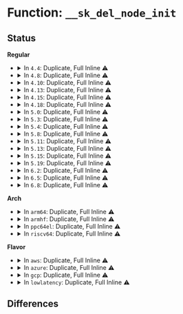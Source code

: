 # Function: <code>__sk_del_node_init</code>

## Status
<b>Regular</b>
<ul>
<li>
<details>
<summary>In <code>4.4</code>: Duplicate, Full Inline ⚠️</summary>

**Collision:** Static Duplication

**Inline:** Full

**Transformation:** False

**Instances:**

```
In net/ipv4/raw.c (ffffffff817843b6)
Location: include/net/sock.h:570
Inline: True
Inline callers:
  - net/ipv4/raw.c:raw_unhash_sk
```
```
In net/unix/af_unix.c (ffffffff817bfd44)
Location: include/net/sock.h:570
Inline: True
Inline callers:
  - net/unix/af_unix.c:unix_release_sock
  - net/unix/af_unix.c:unix_bind
```
```
In net/packet/af_packet.c (ffffffff81805869)
Location: include/net/sock.h:570
Inline: True
Inline callers:
  - net/packet/af_packet.c:packet_release
```
</details>
</li>
<li>
<details>
<summary>In <code>4.8</code>: Duplicate, Full Inline ⚠️</summary>

**Collision:** Static Duplication

**Inline:** Full

**Transformation:** False

**Instances:**

```
In net/ipv4/inet_hashtables.c (ffffffff817ce56b)
Location: include/net/sock.h:563
Inline: True
Inline callers:
  - net/ipv4/inet_hashtables.c:inet_unhash
```
```
In net/ipv4/raw.c (ffffffff817f1976)
Location: include/net/sock.h:563
Inline: True
Inline callers:
  - net/ipv4/raw.c:raw_unhash_sk
```
```
In net/ipv4/udp.c (ffffffff817f3dcb)
Location: include/net/sock.h:563
Inline: True
Inline callers:
  - net/ipv4/udp.c:udp_lib_unhash
```
```
In net/unix/af_unix.c (ffffffff8182da03)
Location: include/net/sock.h:563
Inline: True
Inline callers:
  - net/unix/af_unix.c:unix_bind
  - net/unix/af_unix.c:unix_release_sock
```
```
In net/packet/af_packet.c (ffffffff81876429)
Location: include/net/sock.h:563
Inline: True
Inline callers:
  - net/packet/af_packet.c:packet_release
```
</details>
</li>
<li>
<details>
<summary>In <code>4.10</code>: Duplicate, Full Inline ⚠️</summary>

**Collision:** Static Duplication

**Inline:** Full

**Transformation:** False

**Instances:**

```
In net/ipv4/inet_hashtables.c (ffffffff817fe37b)
Location: include/net/sock.h:584
Inline: True
Inline callers:
  - net/ipv4/inet_hashtables.c:inet_unhash
```
```
In net/ipv4/raw.c (ffffffff818226f6)
Location: include/net/sock.h:584
Inline: True
Inline callers:
  - net/ipv4/raw.c:raw_unhash_sk
```
```
In net/ipv4/udp.c (ffffffff81824fdb)
Location: include/net/sock.h:584
Inline: True
Inline callers:
  - net/ipv4/udp.c:udp_lib_unhash
```
```
In net/unix/af_unix.c (ffffffff8185f4c7)
Location: include/net/sock.h:584
Inline: True
Inline callers:
  - net/unix/af_unix.c:unix_bind
  - net/unix/af_unix.c:unix_release_sock
```
```
In net/packet/af_packet.c (ffffffff818aa929)
Location: include/net/sock.h:584
Inline: True
Inline callers:
  - net/packet/af_packet.c:packet_release
```
</details>
</li>
<li>
<details>
<summary>In <code>4.13</code>: Duplicate, Full Inline ⚠️</summary>

**Collision:** Static Duplication

**Inline:** Full

**Transformation:** False

**Instances:**

```
In net/ipv4/inet_hashtables.c (ffffffff8181e74f)
Location: include/net/sock.h:598
Inline: True
Inline callers:
  - net/ipv4/inet_hashtables.c:inet_unhash
```
```
In net/ipv4/raw.c (ffffffff81843346)
Location: include/net/sock.h:598
Inline: True
Inline callers:
  - net/ipv4/raw.c:raw_unhash_sk
```
```
In net/ipv4/udp.c (ffffffff818475da)
Location: include/net/sock.h:598
Inline: True
```
```
In net/unix/af_unix.c (ffffffff81882d79)
Location: include/net/sock.h:598
Inline: True
Inline callers:
  - net/unix/af_unix.c:unix_bind
  - net/unix/af_unix.c:unix_release_sock
```
```
In net/packet/af_packet.c (ffffffff818d143a)
Location: include/net/sock.h:598
Inline: True
Inline callers:
  - net/packet/af_packet.c:packet_release
```
</details>
</li>
<li>
<details>
<summary>In <code>4.15</code>: Duplicate, Full Inline ⚠️</summary>

**Collision:** Static Duplication

**Inline:** Full

**Transformation:** False

**Instances:**

```
In net/ipv4/inet_hashtables.c (ffffffff8189d66b)
Location: include/net/sock.h:602
Inline: True
Inline callers:
  - net/ipv4/inet_hashtables.c:inet_unhash
```
```
In net/ipv4/raw.c (ffffffff818c2d12)
Location: include/net/sock.h:602
Inline: True
Inline callers:
  - net/ipv4/raw.c:raw_unhash_sk
```
```
In net/ipv4/udp.c (ffffffff818c7036)
Location: include/net/sock.h:602
Inline: True
```
```
In net/unix/af_unix.c (ffffffff81905125)
Location: include/net/sock.h:602
Inline: True
Inline callers:
  - net/unix/af_unix.c:unix_bind
  - net/unix/af_unix.c:unix_release_sock
```
```
In net/packet/af_packet.c (ffffffff81956356)
Location: include/net/sock.h:602
Inline: True
Inline callers:
  - net/packet/af_packet.c:packet_release
```
</details>
</li>
<li>
<details>
<summary>In <code>4.18</code>: Duplicate, Full Inline ⚠️</summary>

**Collision:** Static Duplication

**Inline:** Full

**Transformation:** False

**Instances:**

```
In net/ipv4/inet_hashtables.c (ffffffff818f237d)
Location: include/net/sock.h:609
Inline: True
Inline callers:
  - net/ipv4/inet_hashtables.c:inet_unhash
```
```
In net/ipv4/raw.c (ffffffff81918802)
Location: include/net/sock.h:609
Inline: True
Inline callers:
  - net/ipv4/raw.c:raw_unhash_sk
```
```
In net/ipv4/udp.c (ffffffff8191db26)
Location: include/net/sock.h:609
Inline: True
```
```
In net/unix/af_unix.c (ffffffff8195a76c)
Location: include/net/sock.h:609
Inline: True
Inline callers:
  - net/unix/af_unix.c:unix_bind
  - net/unix/af_unix.c:unix_release_sock
```
```
In net/packet/af_packet.c (ffffffff819b177c)
Location: include/net/sock.h:609
Inline: True
Inline callers:
  - net/packet/af_packet.c:packet_release
```
</details>
</li>
<li>
<details>
<summary>In <code>5.0</code>: Duplicate, Full Inline ⚠️</summary>

**Collision:** Static Duplication

**Inline:** Full

**Transformation:** False

**Instances:**

```
In net/ipv4/inet_hashtables.c (ffffffff8191fd7d)
Location: include/net/sock.h:629
Inline: True
Inline callers:
  - net/ipv4/inet_hashtables.c:inet_unhash
```
```
In net/ipv4/raw.c (ffffffff81946fd2)
Location: include/net/sock.h:629
Inline: True
Inline callers:
  - net/ipv4/raw.c:raw_unhash_sk
```
```
In net/ipv4/udp.c (ffffffff8194c0a6)
Location: include/net/sock.h:629
Inline: True
```
```
In net/unix/af_unix.c (ffffffff8198f45c)
Location: include/net/sock.h:629
Inline: True
Inline callers:
  - net/unix/af_unix.c:unix_bind
  - net/unix/af_unix.c:unix_release_sock
```
```
In net/packet/af_packet.c (ffffffff819e8b5c)
Location: include/net/sock.h:629
Inline: True
Inline callers:
  - net/packet/af_packet.c:packet_release
```
</details>
</li>
<li>
<details>
<summary>In <code>5.3</code>: Duplicate, Full Inline ⚠️</summary>

**Collision:** Static Duplication

**Inline:** Full

**Transformation:** False

**Instances:**

```
In net/ipv4/inet_hashtables.c (ffffffff8198268d)
Location: include/net/sock.h:631
Inline: True
Inline callers:
  - net/ipv4/inet_hashtables.c:inet_unhash
```
```
In net/ipv4/raw.c (ffffffff819ab652)
Location: include/net/sock.h:631
Inline: True
Inline callers:
  - net/ipv4/raw.c:raw_unhash_sk
```
```
In net/ipv4/udp.c (ffffffff819b0893)
Location: include/net/sock.h:631
Inline: True
```
```
In net/unix/af_unix.c (ffffffff819fac70)
Location: include/net/sock.h:631
Inline: True
Inline callers:
  - net/unix/af_unix.c:unix_bind
  - net/unix/af_unix.c:unix_release_sock
```
```
In net/packet/af_packet.c (ffffffff81a58ecc)
Location: include/net/sock.h:631
Inline: True
Inline callers:
  - net/packet/af_packet.c:packet_release
```
```
In net/xdp/xsk.c (ffffffff81a747b4)
Location: include/net/sock.h:631
Inline: True
Inline callers:
  - net/xdp/xsk.c:xsk_release
```
</details>
</li>
<li>
<details>
<summary>In <code>5.4</code>: Duplicate, Full Inline ⚠️</summary>

**Collision:** Static Duplication

**Inline:** Full

**Transformation:** False

**Instances:**

```
In net/ipv4/raw.c (ffffffff819e2322)
Location: include/net/sock.h:631
Inline: True
Inline callers:
  - net/ipv4/raw.c:raw_unhash_sk
```
```
In net/ipv4/udp.c (ffffffff819e7526)
Location: include/net/sock.h:631
Inline: True
```
```
In net/unix/af_unix.c (ffffffff81a31900)
Location: include/net/sock.h:631
Inline: True
Inline callers:
  - net/unix/af_unix.c:unix_bind
  - net/unix/af_unix.c:unix_release_sock
```
```
In net/packet/af_packet.c (ffffffff81a8efdc)
Location: include/net/sock.h:631
Inline: True
Inline callers:
  - net/packet/af_packet.c:packet_release
```
```
In net/xdp/xsk.c (ffffffff81aab16a)
Location: include/net/sock.h:631
Inline: True
Inline callers:
  - net/xdp/xsk.c:xsk_release
```
</details>
</li>
<li>
<details>
<summary>In <code>5.8</code>: Duplicate, Full Inline ⚠️</summary>

**Collision:** Static Duplication

**Inline:** Full

**Transformation:** False

**Instances:**

```
In net/ipv4/raw.c (ffffffff81acf922)
Location: include/net/sock.h:673
Inline: True
Inline callers:
  - net/ipv4/raw.c:raw_unhash_sk
```
```
In net/ipv4/udp.c (ffffffff81ad497f)
Location: include/net/sock.h:673
Inline: True
```
```
In net/unix/af_unix.c (ffffffff81b25e06)
Location: include/net/sock.h:673
Inline: True
Inline callers:
  - net/unix/af_unix.c:unix_bind
  - net/unix/af_unix.c:unix_autobind
  - net/unix/af_unix.c:unix_release_sock
```
```
In net/packet/af_packet.c (ffffffff81b8b3c1)
Location: include/net/sock.h:673
Inline: True
Inline callers:
  - net/packet/af_packet.c:packet_release
```
```
In net/xdp/xsk.c (ffffffff81ba760e)
Location: include/net/sock.h:673
Inline: True
Inline callers:
  - net/xdp/xsk.c:xsk_release
```
</details>
</li>
<li>
<details>
<summary>In <code>5.11</code>: Duplicate, Full Inline ⚠️</summary>

**Collision:** Static Duplication

**Inline:** Full

**Transformation:** False

**Instances:**

```
In net/ipv4/raw.c (ffffffff81adc202)
Location: include/net/sock.h:680
Inline: True
Inline callers:
  - net/ipv4/raw.c:raw_unhash_sk
```
```
In net/ipv4/udp.c (ffffffff81ae0ebf)
Location: include/net/sock.h:680
Inline: True
```
```
In net/unix/af_unix.c (ffffffff81b347ab)
Location: include/net/sock.h:680
Inline: True
Inline callers:
  - net/unix/af_unix.c:unix_bind
  - net/unix/af_unix.c:unix_autobind
  - net/unix/af_unix.c:unix_release_sock
```
```
In net/packet/af_packet.c (ffffffff81b9a391)
Location: include/net/sock.h:680
Inline: True
Inline callers:
  - net/packet/af_packet.c:packet_release
```
```
In net/xdp/xsk.c (ffffffff81bb646b)
Location: include/net/sock.h:680
Inline: True
Inline callers:
  - net/xdp/xsk.c:xsk_release
```
</details>
</li>
<li>
<details>
<summary>In <code>5.13</code>: Duplicate, Full Inline ⚠️</summary>

**Collision:** Static Duplication

**Inline:** Full

**Transformation:** False

**Instances:**

```
In net/ipv4/raw.c (ffffffff81ac7172)
Location: include/net/sock.h:680
Inline: True
Inline callers:
  - net/ipv4/raw.c:raw_unhash_sk
```
```
In net/ipv4/udp.c (ffffffff81acc1e0)
Location: include/net/sock.h:680
Inline: True
```
```
In net/unix/af_unix.c (ffffffff81b225ba)
Location: include/net/sock.h:680
Inline: True
Inline callers:
  - net/unix/af_unix.c:unix_bind
  - net/unix/af_unix.c:unix_autobind
  - net/unix/af_unix.c:unix_release_sock
```
```
In net/packet/af_packet.c (ffffffff81b892f6)
Location: include/net/sock.h:680
Inline: True
Inline callers:
  - net/packet/af_packet.c:packet_release
```
```
In net/xdp/xsk.c (ffffffff81ba542b)
Location: include/net/sock.h:680
Inline: True
Inline callers:
  - net/xdp/xsk.c:xsk_release
```
</details>
</li>
<li>
<details>
<summary>In <code>5.15</code>: Duplicate, Full Inline ⚠️</summary>

**Collision:** Static Duplication

**Inline:** Full

**Transformation:** False

**Instances:**

```
In net/ipv4/raw.c (ffffffff81b85992)
Location: include/net/sock.h:692
Inline: True
Inline callers:
  - net/ipv4/raw.c:raw_unhash_sk
```
```
In net/ipv4/udp.c (ffffffff81b8aa70)
Location: include/net/sock.h:692
Inline: True
```
```
In net/unix/af_unix.c (ffffffff81be930d)
Location: include/net/sock.h:692
Inline: True
Inline callers:
  - net/unix/af_unix.c:unix_bind
  - net/unix/af_unix.c:unix_release_sock
```
```
In net/packet/af_packet.c (ffffffff81c55406)
Location: include/net/sock.h:692
Inline: True
Inline callers:
  - net/packet/af_packet.c:packet_release
```
```
In net/xdp/xsk.c (ffffffff81c72fab)
Location: include/net/sock.h:692
Inline: True
Inline callers:
  - net/xdp/xsk.c:xsk_release
```
</details>
</li>
<li>
<details>
<summary>In <code>5.19</code>: Duplicate, Full Inline ⚠️</summary>

**Collision:** Static Duplication

**Inline:** Full

**Transformation:** False

**Instances:**

```
In net/ipv4/udp.c (ffffffff81d19857)
Location: include/net/sock.h:731
Inline: True
```
```
In net/unix/af_unix.c (ffffffff81d8048d)
Location: include/net/sock.h:731
Inline: True
Inline callers:
  - net/unix/af_unix.c:unix_bind
  - net/unix/af_unix.c:unix_bind_bsd
  - net/unix/af_unix.c:unix_autobind
  - net/unix/af_unix.c:unix_release_sock
```
```
In net/packet/af_packet.c (ffffffff81df51a8)
Location: include/net/sock.h:731
Inline: True
Inline callers:
  - net/packet/af_packet.c:packet_release
```
```
In net/xdp/xsk.c (ffffffff81e16d3b)
Location: include/net/sock.h:731
Inline: True
Inline callers:
  - net/xdp/xsk.c:xsk_release
```
```
In net/mctp/af_mctp.c (ffffffff81e37bf7)
Location: include/net/sock.h:731
Inline: True
Inline callers:
  - net/mctp/af_mctp.c:mctp_sk_unhash
```
</details>
</li>
<li>
<details>
<summary>In <code>6.2</code>: Duplicate, Full Inline ⚠️</summary>

**Collision:** Static Duplication

**Inline:** Full

**Transformation:** False

**Instances:**

```
In net/ipv4/udp.c (ffffffff81ee01b2)
Location: include/net/sock.h:757
Inline: True
Inline callers:
  - net/ipv4/udp.c:udp_lib_unhash
```
```
In net/unix/af_unix.c (ffffffff81f4b73e)
Location: include/net/sock.h:757
Inline: True
Inline callers:
  - net/unix/af_unix.c:unix_release_sock
  - net/unix/af_unix.c:__unix_set_addr_hash
```
```
In net/packet/af_packet.c (ffffffff81fc7b28)
Location: include/net/sock.h:757
Inline: True
Inline callers:
  - net/packet/af_packet.c:packet_release
```
```
In net/xdp/xsk.c (ffffffff81fee70b)
Location: include/net/sock.h:757
Inline: True
Inline callers:
  - net/xdp/xsk.c:xsk_release
```
```
In net/mctp/af_mctp.c (ffffffff82010e78)
Location: include/net/sock.h:757
Inline: True
Inline callers:
  - net/mctp/af_mctp.c:mctp_sk_unhash
```
</details>
</li>
<li>
<details>
<summary>In <code>6.5</code>: Duplicate, Full Inline ⚠️</summary>

**Collision:** Static Duplication

**Inline:** Full

**Transformation:** False

**Instances:**

```
In net/ipv4/raw.c (ffffffff81f3bb14)
Location: include/net/sock.h:759
Inline: True
Inline callers:
  - net/ipv4/raw.c:raw_unhash_sk
```
```
In net/ipv4/udp.c (ffffffff81f3f672)
Location: include/net/sock.h:759
Inline: True
Inline callers:
  - net/ipv4/udp.c:udp_lib_unhash
```
```
In net/ipv4/ping.c (ffffffff81f6b560)
Location: include/net/sock.h:759
Inline: True
Inline callers:
  - net/ipv4/ping.c:ping_unhash
```
```
In net/unix/af_unix.c (ffffffff81fab4de)
Location: include/net/sock.h:759
Inline: True
Inline callers:
  - net/unix/af_unix.c:unix_release_sock
  - net/unix/af_unix.c:__unix_set_addr_hash
```
```
In net/packet/af_packet.c (ffffffff82028ab8)
Location: include/net/sock.h:759
Inline: True
Inline callers:
  - net/packet/af_packet.c:packet_release
```
```
In net/xdp/xsk.c (ffffffff8206a80b)
Location: include/net/sock.h:759
Inline: True
Inline callers:
  - net/xdp/xsk.c:xsk_release
```
```
In net/mctp/af_mctp.c (ffffffff8208dc38)
Location: include/net/sock.h:759
Inline: True
Inline callers:
  - net/mctp/af_mctp.c:mctp_sk_unhash
```
</details>
</li>
<li>
<details>
<summary>In <code>6.8</code>: Duplicate, Full Inline ⚠️</summary>

**Collision:** Static Duplication

**Inline:** Full

**Transformation:** False

**Instances:**

```
In net/ipv4/raw.c (ffffffff82001c34)
Location: include/net/sock.h:742
Inline: True
Inline callers:
  - net/ipv4/raw.c:raw_unhash_sk
```
```
In net/ipv4/udp.c (ffffffff820055a2)
Location: include/net/sock.h:742
Inline: True
Inline callers:
  - net/ipv4/udp.c:udp_lib_unhash
```
```
In net/ipv4/ping.c (ffffffff82031940)
Location: include/net/sock.h:742
Inline: True
Inline callers:
  - net/ipv4/ping.c:ping_unhash
```
```
In net/unix/af_unix.c (ffffffff820788ce)
Location: include/net/sock.h:742
Inline: True
Inline callers:
  - net/unix/af_unix.c:unix_release_sock
  - net/unix/af_unix.c:__unix_set_addr_hash
```
```
In net/packet/af_packet.c (ffffffff820f84f8)
Location: include/net/sock.h:742
Inline: True
Inline callers:
  - net/packet/af_packet.c:packet_release
```
```
In net/xdp/xsk.c (ffffffff8213e43c)
Location: include/net/sock.h:742
Inline: True
Inline callers:
  - net/xdp/xsk.c:xsk_release
```
```
In net/mctp/af_mctp.c (ffffffff821640f8)
Location: include/net/sock.h:742
Inline: True
Inline callers:
  - net/mctp/af_mctp.c:mctp_sk_unhash
```
</details>
</li>
</ul>
<b>Arch</b>
<ul>
<li>
<details>
<summary>In <code>arm64</code>: Duplicate, Full Inline ⚠️</summary>

**Collision:** Static Duplication

**Inline:** Full

**Transformation:** False

**Instances:**

```
In net/ipv4/raw.c (ffff800010c96d94)
Location: include/net/sock.h:631
Inline: True
Inline callers:
  - net/ipv4/raw.c:raw_unhash_sk
```
```
In net/ipv4/udp.c (ffff800010c9b5fc)
Location: include/net/sock.h:631
Inline: True
```
```
In net/unix/af_unix.c (ffff800010cf2b5c)
Location: include/net/sock.h:631
Inline: True
Inline callers:
  - net/unix/af_unix.c:unix_bind
  - net/unix/af_unix.c:unix_release_sock
```
```
In net/packet/af_packet.c (ffff800010d5c204)
Location: include/net/sock.h:631
Inline: True
Inline callers:
  - net/packet/af_packet.c:packet_release
```
```
In net/xdp/xsk.c (ffff800010d7f06c)
Location: include/net/sock.h:631
Inline: True
Inline callers:
  - net/xdp/xsk.c:xsk_release
```
</details>
</li>
<li>
<details>
<summary>In <code>armhf</code>: Duplicate, Full Inline ⚠️</summary>

**Collision:** Static Duplication

**Inline:** Full

**Transformation:** False

**Instances:**

```
In net/ipv4/raw.c (c0da4ab0)
Location: include/net/sock.h:631
Inline: True
Inline callers:
  - net/ipv4/raw.c:raw_unhash_sk
```
```
In net/ipv4/udp.c (c0da83c0)
Location: include/net/sock.h:631
Inline: True
```
```
In net/unix/af_unix.c (c0df8900)
Location: include/net/sock.h:631
Inline: True
Inline callers:
  - net/unix/af_unix.c:unix_bind
  - net/unix/af_unix.c:unix_autobind
  - net/unix/af_unix.c:unix_release_sock
```
```
In net/packet/af_packet.c (c0e5c214)
Location: include/net/sock.h:631
Inline: True
Inline callers:
  - net/packet/af_packet.c:packet_release
```
```
In net/xdp/xsk.c (c0e79220)
Location: include/net/sock.h:631
Inline: True
Inline callers:
  - net/xdp/xsk.c:xsk_release
```
</details>
</li>
<li>
<details>
<summary>In <code>ppc64el</code>: Duplicate, Full Inline ⚠️</summary>

**Collision:** Static Duplication

**Inline:** Full

**Transformation:** False

**Instances:**

```
In net/ipv4/raw.c (c000000000da78cc)
Location: include/net/sock.h:631
Inline: True
Inline callers:
  - net/ipv4/raw.c:raw_unhash_sk
```
```
In net/ipv4/udp.c (c000000000dac894)
Location: include/net/sock.h:631
Inline: True
```
```
In net/unix/af_unix.c (c000000000e17fb0)
Location: include/net/sock.h:631
Inline: True
Inline callers:
  - net/unix/af_unix.c:unix_bind
  - net/unix/af_unix.c:unix_autobind
  - net/unix/af_unix.c:unix_release_sock
```
```
In net/packet/af_packet.c (c000000000e97c44)
Location: include/net/sock.h:631
Inline: True
Inline callers:
  - net/packet/af_packet.c:packet_release
```
```
In net/xdp/xsk.c (c000000000ebf2c0)
Location: include/net/sock.h:631
Inline: True
Inline callers:
  - net/xdp/xsk.c:xsk_release
```
</details>
</li>
<li>
<details>
<summary>In <code>riscv64</code>: Duplicate, Full Inline ⚠️</summary>

**Collision:** Static Duplication

**Inline:** Full

**Transformation:** False

**Instances:**

```
In net/ipv4/raw.c (ffffffe0007f53be)
Location: include/net/sock.h:631
Inline: True
Inline callers:
  - net/ipv4/raw.c:raw_unhash_sk
```
```
In net/ipv4/udp.c (ffffffe0007f99d6)
Location: include/net/sock.h:631
Inline: True
```
```
In net/unix/af_unix.c (ffffffe00083e1da)
Location: include/net/sock.h:631
Inline: True
Inline callers:
  - net/unix/af_unix.c:unix_bind
  - net/unix/af_unix.c:unix_autobind
  - net/unix/af_unix.c:unix_release_sock
```
```
In net/packet/af_packet.c (ffffffe0008923c4)
Location: include/net/sock.h:631
Inline: True
Inline callers:
  - net/packet/af_packet.c:packet_release
```
```
In net/xdp/xsk.c (ffffffe0008ac208)
Location: include/net/sock.h:631
Inline: True
Inline callers:
  - net/xdp/xsk.c:xsk_release
```
</details>
</li>
</ul>
<b>Flavor</b>
<ul>
<li>
<details>
<summary>In <code>aws</code>: Duplicate, Full Inline ⚠️</summary>

**Collision:** Static Duplication

**Inline:** Full

**Transformation:** False

**Instances:**

```
In net/ipv4/raw.c (ffffffff81982192)
Location: include/net/sock.h:631
Inline: True
Inline callers:
  - net/ipv4/raw.c:raw_unhash_sk
```
```
In net/ipv4/udp.c (ffffffff81987396)
Location: include/net/sock.h:631
Inline: True
```
```
In net/unix/af_unix.c (ffffffff819d0f90)
Location: include/net/sock.h:631
Inline: True
Inline callers:
  - net/unix/af_unix.c:unix_bind
  - net/unix/af_unix.c:unix_release_sock
```
```
In net/packet/af_packet.c (ffffffff81a2e66c)
Location: include/net/sock.h:631
Inline: True
Inline callers:
  - net/packet/af_packet.c:packet_release
```
```
In net/xdp/xsk.c (ffffffff81a4a4fa)
Location: include/net/sock.h:631
Inline: True
Inline callers:
  - net/xdp/xsk.c:xsk_release
```
</details>
</li>
<li>
<details>
<summary>In <code>azure</code>: Duplicate, Full Inline ⚠️</summary>

**Collision:** Static Duplication

**Inline:** Full

**Transformation:** False

**Instances:**

```
In net/ipv4/raw.c (ffffffff8193bc52)
Location: include/net/sock.h:631
Inline: True
Inline callers:
  - net/ipv4/raw.c:raw_unhash_sk
```
```
In net/ipv4/udp.c (ffffffff81940e56)
Location: include/net/sock.h:631
Inline: True
```
```
In net/unix/af_unix.c (ffffffff8198dd50)
Location: include/net/sock.h:631
Inline: True
Inline callers:
  - net/unix/af_unix.c:unix_bind
  - net/unix/af_unix.c:unix_release_sock
```
```
In net/packet/af_packet.c (ffffffff819eb85c)
Location: include/net/sock.h:631
Inline: True
Inline callers:
  - net/packet/af_packet.c:packet_release
```
```
In net/xdp/xsk.c (ffffffff81a070ea)
Location: include/net/sock.h:631
Inline: True
Inline callers:
  - net/xdp/xsk.c:xsk_release
```
</details>
</li>
<li>
<details>
<summary>In <code>gcp</code>: Duplicate, Full Inline ⚠️</summary>

**Collision:** Static Duplication

**Inline:** Full

**Transformation:** False

**Instances:**

```
In net/ipv4/raw.c (ffffffff819ec962)
Location: include/net/sock.h:631
Inline: True
Inline callers:
  - net/ipv4/raw.c:raw_unhash_sk
```
```
In net/ipv4/udp.c (ffffffff819f1b66)
Location: include/net/sock.h:631
Inline: True
```
```
In net/unix/af_unix.c (ffffffff81a3ba10)
Location: include/net/sock.h:631
Inline: True
Inline callers:
  - net/unix/af_unix.c:unix_bind
  - net/unix/af_unix.c:unix_release_sock
```
```
In net/packet/af_packet.c (ffffffff81a9a21c)
Location: include/net/sock.h:631
Inline: True
Inline callers:
  - net/packet/af_packet.c:packet_release
```
```
In net/xdp/xsk.c (ffffffff81ab63aa)
Location: include/net/sock.h:631
Inline: True
Inline callers:
  - net/xdp/xsk.c:xsk_release
```
</details>
</li>
<li>
<details>
<summary>In <code>lowlatency</code>: Duplicate, Full Inline ⚠️</summary>

**Collision:** Static Duplication

**Inline:** Full

**Transformation:** False

**Instances:**

```
In net/ipv4/raw.c (ffffffff819f6852)
Location: include/net/sock.h:631
Inline: True
Inline callers:
  - net/ipv4/raw.c:raw_unhash_sk
```
```
In net/ipv4/udp.c (ffffffff819fb456)
Location: include/net/sock.h:631
Inline: True
```
```
In net/unix/af_unix.c (ffffffff81a46d60)
Location: include/net/sock.h:631
Inline: True
Inline callers:
  - net/unix/af_unix.c:unix_bind
  - net/unix/af_unix.c:unix_release_sock
```
```
In net/packet/af_packet.c (ffffffff81aa6f4c)
Location: include/net/sock.h:631
Inline: True
Inline callers:
  - net/packet/af_packet.c:packet_release
```
```
In net/xdp/xsk.c (ffffffff81ac24ca)
Location: include/net/sock.h:631
Inline: True
Inline callers:
  - net/xdp/xsk.c:xsk_release
```
</details>
</li>
</ul>

## Differences
